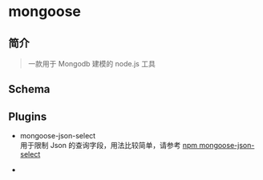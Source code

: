 # mongoose

## 简介
> 一款用于 Mongodb 建模的 node.js 工具

## Schema

## Plugins
- mongoose-json-select   
用于限制 Json 的查询字段，用法比较简单，请参考 [npm mongoose-json-select](https://www.npmjs.com/package/mongoose-json-select)

- 
